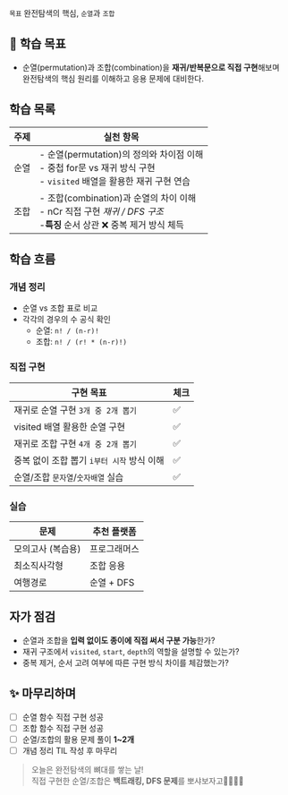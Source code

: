 `목표` 완전탐색의 핵심, `순열`과 `조합`

## 📌 학습 목표

- 순열(permutation)과 조합(combination)을 **재귀/반복문으로 직접 구현**해보며  
  완전탐색의 핵심 원리를 이해하고 응용 문제에 대비한다.

## 학습 목록
| 주제  | 실천 항목                                                                                    |
| --- | ---------------------------------------------------------------------------------------- |
| 순열  | - 순열(permutation)의 정의와 차이점 이해<br>- 중첩 for문 vs 재귀 방식 구현<br>- `visited` 배열을 활용한 재귀 구현 연습   |
| 조합  | - 조합(combination)과 순열의 차이 이해<br>- nCr 직접 구현 *재귀 / DFS 구조*<br>-**특징** 순서 상관 ❌ 중복 제거 방식 체득 |

## 학습 흐름

### 개념 정리

- 순열 vs 조합 표로 비교
- 각각의 경우의 수 공식 확인  
  - 순열: `n! / (n-r)!`  
  - 조합: `n! / (r! * (n-r)!)`

### 직접 구현

| 구현 목표                      | 체크  |
| -------------------------- | --- |
| 재귀로 순열 구현 `3개 중 2개 뽑기`     | ✅   |
| visited 배열 활용한 순열 구현       | ✅   |
| 재귀로 조합 구현 `4개 중 2개 뽑기`     | ✅   |
| 중복 없이 조합 뽑기 `i부터 시작` 방식 이해 | ✅   |
| 순열/조합 `문자열`/`숫자배열` 실습      | ✅   |

### 실습

| 문제         | 추천 플랫폼   |
| ---------- | -------- |
| 모의고사 (복습용) | 프로그래머스   |
| 최소직사각형     | 조합 응용    |
| 여행경로       | 순열 + DFS |

## 자가 점검

- 순열과 조합을 **입력 없이도 종이에 직접 써서 구분 가능**한가?
- 재귀 구조에서 `visited`, `start`, `depth`의 역할을 설명할 수 있는가?
- 중복 제거, 순서 고려 여부에 따른 구현 방식 차이를 체감했는가?

## ✨ 마무리하며

- [ ] 순열 함수 직접 구현 성공  
- [ ] 조합 함수 직접 구현 성공  
- [ ] 순열/조합의 활용 문제 풀이 **1~2개** 
- [ ] 개념 정리 TIL 작성 후 마무리

> 오늘은 완전탐색의 뼈대를 쌓는 날!  
> 직접 구현한 순열/조합은 **백트래킹, DFS 문제**를 뽀샤보자고👊🏻👊🏻
